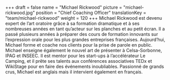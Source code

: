 +++
draft			= false
name			= "Michael Rickwood"
picture			= "michael-rickwood.jpg"
position	 	= "Chief Coaching Officer"
translationKey	= "team/michael-rickwood"
weight			= 120
+++
Michael Rickwood est devenu expert de l’art oratoire grâce à sa formation dramatique et à ses nombreuses années en tant qu’acteur sur les planches et au petit écran. Il a passé plusieurs années à préparer des cours de formation innovants sur l’expression orale pour les plus grandes entreprises françaises. Aujourd’hui, Michael forme et coache nos clients pour la prise de parole en public. Michael enseigne également le nouvel art de présenter à Celsa-Sorbonne, IPAG et INSEEC. Il est mentor pour les start-ups à l’accélérateur Le Camping, et il prête ses talents aux conférences associatives TEDx et WikiStage pour en faire des événements inoubliables. Passionné de grands crus, Michael est anglais mais il intervient également en français.